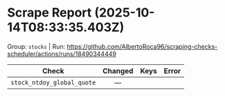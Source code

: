 # Scrape Report (2025-10-14T08:33:35.403Z)

Group: `stocks`  |  Run: https://github.com/AlbertoRoca96/scraping-checks-scheduler/actions/runs/18490344449

| Check | Changed | Keys | Error |
|---|:---:|:--|:--|
| `stock_ntdoy_global_quote` | — |  |  |
